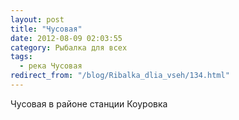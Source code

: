 ```yaml
---
layout: post
title: "Чусовая"
date: 2012-08-09 02:03:55
category: Рыбалка для всех
tags:
  - река Чусовая
redirect_from: "/blog/Ribalka_dlia_vseh/134.html"
---
```

Чусовая в районе станции Коуровка
